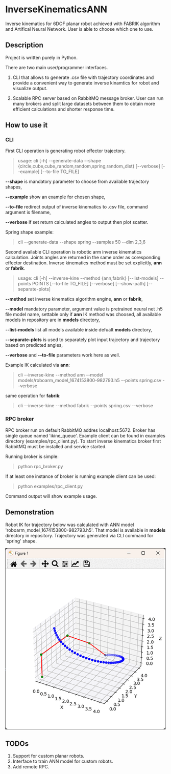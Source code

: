 # InverseKinematicsANN
Inverse kinematics for 6DOF planar robot achieved with FABRIK algorithm and Artifical Neural Network. User is able to choose which one to use.

## Description
Project is written purely in Python.

There are two main user/programmer interfaces. 

1. CLI that allows to generate .csv file with trajectory coordinates and provide a convenient way to generate inverse kinamtics for robot and visualize output.

2. Scalable RPC server based on RabbitMQ message broker. User can run many brokers and split large datasets between them to obtain more efficient calculations and shorter response time.

## How to use it
### CLI
First CLI operation is generating robot effector trajectory.

> usage: cli [-h] --generate-data --shape {circle,cube,cube_random,random,spring,random_dist} [--verbose] [--example] [--to-file TO_FILE]

**--shape** is mandatory parameter to choose from available trajectory shapes,

**--example** show an example for chosen shape,

**--to-file** redirect output of inverse kinematics to .csv file, command argument is filename,

**--verbose** if set return calculated angles to output then plot scatter.

Spring shape example:

> cli --generate-data --shape spring --samples 50 --dim 2,3,6

Second available CLI operation is robotic arm inverse kinematics calculation. Joints angles are returned in the same order as coresponding effector destination. Inverse kinematics method must be set explicitly, **ann** or **fabrik**.

> usage: cli [-h] --inverse-kine --method {ann,fabrik} [--list-models] --points POINTS [--to-file TO_FILE] [--verbose] [--show-path] [--separate-plots]

**--method** set inverse kinematics algorithm engine, **ann** or **fabrik**,

**--model** mandatory parameter, argument value is pretrained neural net .h5 file model name, settable only if **ann** IK method was choosed, all available models in repository are in **models** directory,

**--list-models** list all models available inside defualt **models** directory,

**--separate-plots** is used to separately plot input trajcetory and trajectory based on predicted angles,

**--verbose** and **--to-file** parameters work here as well.

Example IK calculated via **ann**:

> cli --inverse-kine --method ann --model models/roboarm_model_1674153800-982793.h5 --points spring.csv --verbose

same operation for **fabrik**:

> cli --inverse-kine --method fabrik --points spring.csv --verbose

### RPC broker
RPC broker run on default RabbitMQ addres localhost:5672. Broker has single queue named 'ikine_queue'. Example client can be found in examples directory (examples/rpc_client.py). To start inverse kinematics broker first RabbitMQ must be installed and service started.

Running broker is simple:

> python rpc_broker.py

If at least one instance of broker is running example client can be used:

> python examples/rpc_client.py

Command output will show example usage.

## Demonstration

Robot IK for trajectory below was calculated with ANN model 'roboarm_model_1674153800-982793.h5'. That model is available in **models** directory in repository. Trajectory was generated via CLI command for 'spring' shape.

![](sample.gif)

## TODOs
1. Support for custom planar robots.
2. Interface to train ANN model for custom robots.
3. Add remote RPC.
